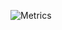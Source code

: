 ![Metrics](https://metrics.lecoq.io/Keisuke-Toku-2000?template=terminal&languages=1&languages.limit=8&languages.colors=github&languages.threshold=0%25&config.timezone=Asia%2FTokyo)
